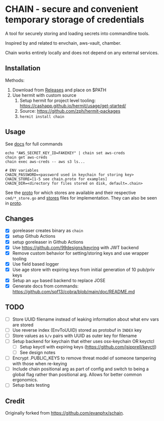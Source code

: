# CHAIN - secure and convenient temporary storage of credentials

A tool for securely storing and loading secrets into commandline tools.

Inspired by and related to envchain, aws-vault, chamber.

Chain works entirely locally and does not depend on any external services.

## Installation

Methods:

1. Download from [Releases](https://github.com/zph/chain/releases) and place on $PATH
2. Use hermit with custom source
   1. Setup hermit for project level tooling: https://cashapp.github.io/hermit/usage/get-started/
   2. Source: https://github.com/zph/hermit-packages
   3. `hermit install chain`

## Usage

See [docs](./docs/chain.md) for full commands

```
echo "AWS_SECRET_KEY_ID=FAKEKEY" | chain set aws-creds
chain get aws-creds
chain exec aws-creds -- aws s3 ls...

# ENV variables
CHAIN_PASSWORD=<password used in keychain for storing key>
CHAIN_STORE=[1-5 see chain.proto for examples]
CHAIN_DIR=<directory for files stored on disk, default=.chain>
```

See the [proto](chain/v1/chain.proto) for which stores are available and their respective `cmd/*_store.go` and [stores](cmd/stores.go) files for implementation. They can also be seen in [proto](chain/v1/chain.proto).
## Changes
- [x] goreleaser creates binary as `chain`
- [x] setup Github Actions
- [x] setup goreleaser in Github Actions
- [x] Use https://github.com/99designs/keyring with JWT backend
- [x] Remove custom behavior for setting/storing keys and use wrapper tooling
- [x] Use field based logger
- [x] Use age store with expiring keys from initial generation of 10 pub/priv keys
- [x] Setup an `age` based backend to replace JOSE
- [x] Generate docs from commands: https://github.com/spf13/cobra/blob/main/doc/README.md

## TODO
- [ ] Store UUID filename instead of leaking information about what env vars are stored
-   [ ] Use reverse index (EnvToUUID) stored as protobuf in `INDEX` key
-   [ ] Store values as `k/v` pairs with UUID as outer key for filename
- [ ] Setup backend for keychain that either uses osx-keychain OR keyctcl
    - [ ] Setup keyctl with expiring keys (https://github.com/jsipprell/keyctl)
    - [ ] See design notes
- [ ] Encrypt .PUBLIC_KEYS to remove threat model of someone tampering with those when re-keying
- [ ] Include chain positional arg as part of config and switch to being a global flag rather than positional
arg. Allows for better common ergonomics.
- [ ] Setup bats testing

## Credit

Originally forked from https://github.com/evanphx/schain.
